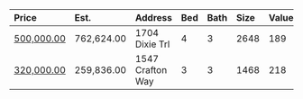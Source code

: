 | Price                                                                                      | Est.       | Address          | Bed | Bath | Size | Value | Days | Lot  | Year | HOA | Open |
| :----------------------------------------------------------------------------------------- | :--------- | :--------------- | :-- | :--- | :--- | :---- | :--- | :--- | :--- | :-- | :--- |
| [500,000.00](https://www.movoto.com/home/1704-dixie-trl-raleigh-nc-27607-413_2336272)      | 762,624.00 | 1704 Dixie Trl   | 4   | 3    | 2648 | 189   | 8    | 0.29 | 1964 | 0   |      |
| [320,000.00](https://www.movoto.com/home/1547-crafton-way-raleigh-nc-27607-pid_jzg443b5jh) | 259,836.00 | 1547 Crafton Way | 3   | 3    | 1468 | 218   | 4    | 1307 | 2013 | 181 |      |